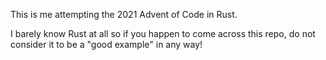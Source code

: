 
This is me attempting the 2021 Advent of Code in Rust.

I barely know Rust at all so if you happen to come across this repo, do not consider it to be a "good example" in any way!
